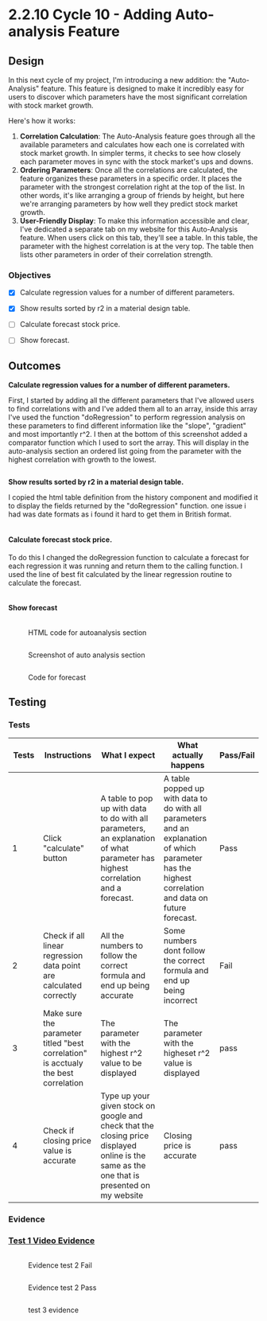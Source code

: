 # 2.2.10 Cycle 10 - Adding Auto-analysis Feature

## Design

In this next cycle of my project, I'm introducing a new addition: the "Auto-Analysis" feature. This feature is designed to make it incredibly easy for users to discover which parameters have the most significant correlation with stock market growth.

Here's how it works:

1. **Correlation Calculation**: The Auto-Analysis feature goes through all the available parameters and calculates how each one is correlated with stock market growth. In simpler terms, it checks to see how closely each parameter moves in sync with the stock market's ups and downs.
2. **Ordering Parameters**: Once all the correlations are calculated, the feature organizes these parameters in a specific order. It places the parameter with the strongest correlation right at the top of the list. In other words, it's like arranging a group of friends by height, but here we're arranging parameters by how well they predict stock market growth.
3. **User-Friendly Display**: To make this information accessible and clear, I've dedicated a separate tab on my website for this Auto-Analysis feature. When users click on this tab, they'll see a table. In this table, the parameter with the highest correlation is at the very top. The table then lists other parameters in order of their correlation strength.

### Objectives

* [x] Calculate regression values for a number of different parameters.
* [x] Show results sorted by r2 in a material design table.
* [ ] Calculate forecast stock price.
* [ ] Show forecast.



####



## Outcomes

**Calculate regression values for a number of different parameters.**

First, I started by adding all the different parameters that I've allowed users to find correlations with and I've added them all to an array, inside this array I've used the function "doRegression" to perform regression analysis on these parameters to find different information like the "slope", "gradient" and most importantly r^2. I then at the bottom of this screenshot added a comparator function which I used to sort the array. This will display in the auto-analysis section an ordered list going from the parameter with the highest correlation with growth to the lowest.

<figure><img src="../.gitbook/assets/image (3) (1) (1).png" alt=""><figcaption></figcaption></figure>

**Show results sorted by r2 in a material design table.**

I copied the html table definition from the history component and modified it to display the fields returned by the "doRegression" function. one issue i had was date formats as i found it hard to get them in British format.

<figure><img src="../.gitbook/assets/image (1) (1) (1) (1) (1) (1).png" alt=""><figcaption></figcaption></figure>

#### Calculate forecast stock price.

To do this I changed the doRegression function to calculate a forecast for each regression it was running and return them to the calling function. I used the line of best fit calculated by the linear regression routine to calculate the forecast.

<figure><img src="../.gitbook/assets/image (2) (1) (1) (1) (1) (1).png" alt=""><figcaption></figcaption></figure>

#### Show forecast

<figure><img src="../.gitbook/assets/image (1) (1) (1) (1) (1).png" alt=""><figcaption><p>HTML code for autoanalysis section</p></figcaption></figure>

<figure><img src="../.gitbook/assets/image (3) (1).png" alt=""><figcaption><p>Screenshot of auto analysis section</p></figcaption></figure>

<figure><img src="../.gitbook/assets/image (77).png" alt=""><figcaption><p>Code for forecast</p></figcaption></figure>



## Testing



### Tests

<table><thead><tr><th width="85">Tests</th><th width="167">Instructions</th><th width="355">What I expect</th><th width="209">What actually happens</th><th>Pass/Fail</th></tr></thead><tbody><tr><td>1</td><td>Click "calculate" button</td><td>A table to pop up with data to do with all parameters, an explanation of what parameter has highest correlation and a forecast.</td><td>A table popped up with data to do with all parameters and an explanation of which parameter has the highest correlation and data on future forecast.</td><td>Pass</td></tr><tr><td>2</td><td>Check if all linear regression data point are calculated correctly</td><td>All the numbers to follow the correct formula and end up being accurate</td><td>Some numbers dont follow the correct formula and end up being incorrect</td><td>Fail</td></tr><tr><td>3</td><td>Make sure the parameter titled "best correlation" is acctualy the best correlation</td><td>The parameter with the highest r^2 value to be displayed</td><td>The parameter with the higheset r^2 value is displayed</td><td>pass</td></tr><tr><td>4</td><td>Check if closing price value is accurate</td><td>Type up your given stock on google and check that the closing price displayed online is the same as the one that is presented on my website</td><td>Closing price is accurate</td><td>pass</td></tr></tbody></table>

### Evidence



### [Test 1 Video Evidence](https://youtu.be/lfjOjqHu0kU)

<figure><img src="../.gitbook/assets/image (105).png" alt=""><figcaption><p>Evidence test 2 Fail</p></figcaption></figure>



<figure><img src="../.gitbook/assets/image (4).png" alt=""><figcaption><p>Evidence test 2 Pass</p></figcaption></figure>

<figure><img src="../.gitbook/assets/image (5).png" alt=""><figcaption><p>test 3 evidence </p></figcaption></figure>



